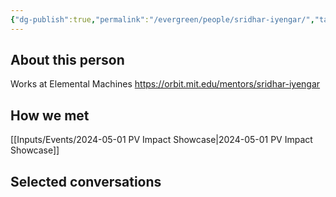```yaml
---
{"dg-publish":true,"permalink":"/evergreen/people/sridhar-iyengar/","tags":["people"]}
---
```


## About this person
Works at Elemental Machines
https://orbit.mit.edu/mentors/sridhar-iyengar

## How we met
[[Inputs/Events/2024-05-01 PV Impact Showcase\|2024-05-01 PV Impact Showcase]]

## Selected conversations
